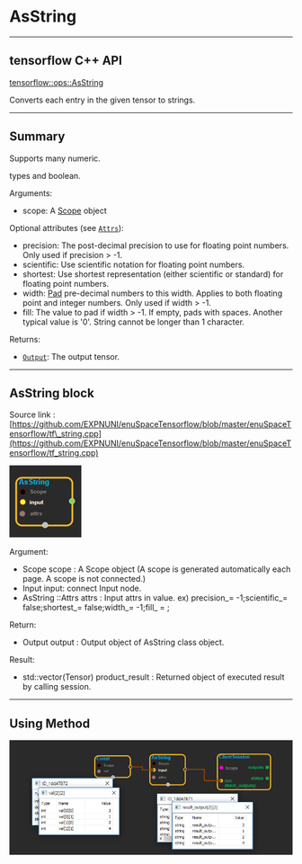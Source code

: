 # AsString

---

## tensorflow C++ API

[tensorflow::ops::AsString](https://www.tensorflow.org/api_docs/cc/class/tensorflow/ops/as-string)

Converts each entry in the given tensor to strings.

---

## Summary

Supports many numeric.

types and boolean.

Arguments:

* scope: A [Scope](https://www.tensorflow.org/api_docs/cc/class/tensorflow/scope.html#classtensorflow_1_1_scope) object

Optional attributes \(see [`Attrs`](https://www.tensorflow.org/api_docs/cc/struct/tensorflow/ops/as-string/attrs.html#structtensorflow_1_1ops_1_1_as_string_1_1_attrs)\):

* precision: The post-decimal precision to use for floating point numbers. Only used if precision &gt; -1.
* scientific: Use scientific notation for floating point numbers.
* shortest: Use shortest representation \(either scientific or standard\) for floating point numbers.
* width: [Pad](https://www.tensorflow.org/api_docs/cc/class/tensorflow/ops/pad.html#classtensorflow_1_1ops_1_1_pad) pre-decimal numbers to this width. Applies to both floating point and integer numbers. Only used if width &gt; -1.
* fill: The value to pad if width &gt; -1. 
  If empty, pads with spaces. Another typical value is '0'. String cannot be longer than 1 character.

Returns:

* [`Output`](https://www.tensorflow.org/api_docs/cc/class/tensorflow/output.html#classtensorflow_1_1_output): The output tensor.

---

## AsString block

Source link : [https://github.com/EXPNUNI/enuSpaceTensorflow/blob/master/enuSpaceTensorflow/tf\_string.cpp](https://github.com/EXPNUNI/enuSpaceTensorflow/blob/master/enuSpaceTensorflow/tf_string.cpp)

![](/assets/string_op/asString2.jpg)

Argument:

* Scope scope : A Scope object \(A scope is generated automatically each page. A scope is not connected.\)
* Input input: connect  Input node.
* AsString ::Attrs attrs : Input attrs in value. ex\) precision\_= -1;scientific\_= false;shortest\_= false;width\_= -1;fill\_ = ;

Return:

* Output output : Output object of AsString class object.

Result:

* std::vector\(Tensor\) product\_result : Returned object of executed result by calling session.

---

## Using Method

![](/assets/string_op/asString1.jpg)

